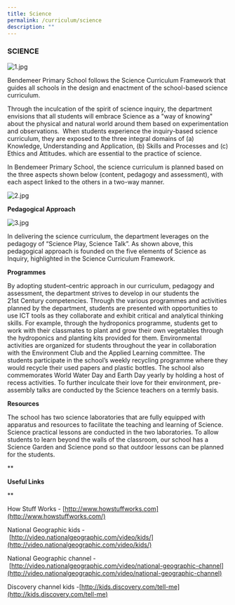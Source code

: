 ```yaml
---
title: Science
permalink: /curriculum/science
description: ""
---
```

### SCIENCE

![1.jpg](https://bendemeerpri-moe-edu-sg-admin.cwp.sg/qql/slot/u939/2022%20Matters/Website%20Updates%202022/April%202022/Science/1.jpg)  

  

Bendemeer Primary School follows the Science Curriculum Framework that guides all schools in the design and enactment of the school-based science curriculum.

Through the inculcation of the spirit of science inquiry, the department envisions that all students will embrace Science as a "way of knowing" about the physical and natural world around them based on experimentation and observations.  When students experience the inquiry-based science curriculum, they are exposed to the three integral domains of (a) Knowledge, Understanding and Application, (b) Skills and Processes and (c) Ethics and Attitudes. which are essential to the practice of science.

In Bendemeer Primary School, the science curriculum is planned based on the three aspects shown below (content, pedagogy and assessment), with each aspect linked to the others in a two-way manner.

  

![2.jpg](https://bendemeerpri-moe-edu-sg-admin.cwp.sg/qql/slot/u939/2022%20Matters/Website%20Updates%202022/April%202022/Science/2.jpg)  

**Pedagogical Approach**

![3.jpg](https://bendemeerpri-moe-edu-sg-admin.cwp.sg/qql/slot/u939/2022%20Matters/Website%20Updates%202022/April%202022/Science/3.jpg)

In delivering the science curriculum, the department leverages on the pedagogy of “Science Play, Science Talk”. As shown above, this pedagogical approach is founded on the five elements of Science as Inquiry, highlighted in the Science Curriculum Framework.

  

**Programmes**

By adopting student–centric approach in our curriculum, pedagogy and assessment, the department strives to develop in our students the 21st Century competencies. Through the various programmes and activities planned by the department, students are presented with opportunities to use ICT tools as they collaborate and exhibit critical and analytical thinking skills. For example, through the hydroponics programme, students get to work with their classmates to plant and grow their own vegetables through the hydroponics and planting kits provided for them. Environmental activities are organized for students throughout the year in collaboration with the Environment Club and the Applied Learning committee. The students participate in the school’s weekly recycling programme where they would recycle their used papers and plastic bottles. The school also commemorates World Water Day and Earth Day yearly by holding a host of recess activities. To further inculcate their love for their environment, pre-assembly talks are conducted by the Science teachers on a termly basis.  

**Resources**

The school has two science laboratories that are fully equipped with apparatus and resources to facilitate the teaching and learning of Science. Science practical lessons are conducted in the two laboratories. To allow students to learn beyond the walls of the classroom, our school has a Science Garden and Science pond so that outdoor lessons can be planned for the students.

  

**

**Useful Links**

**

How Stuff Works - [http://www.howstuffworks.com](http://www.howstuffworks.com/)

National Geographic kids - [http://video.nationalgeographic.com/video/kids/](http://video.nationalgeographic.com/video/kids/)

National Geographic channel - [http://video.nationalgeographic.com/video/national-geographic-channel](http://video.nationalgeographic.com/video/national-geographic-channel)

Discovery channel kids -[http://kids.discovery.com/tell-me](http://kids.discovery.com/tell-me)